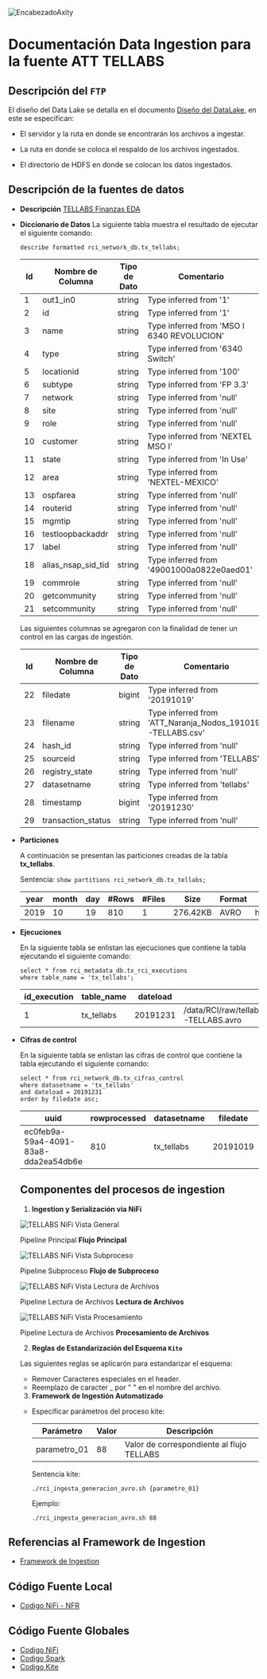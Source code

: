 ![EncabezadoAxity][imgEncabezado]

# Documentación Data Ingestion para la fuente ATT **TELLABS**

## Descripción del `FTP`  

El diseño del Data Lake se detalla en el documento [Diseño del DataLake](http://10.103.133.122/app/owncloud/f/14480776), en este se especifican:

- El servidor y la ruta en donde se encontrarán los archivos a ingestar.

- La ruta en donde se coloca el respaldo de los archivos ingestados.

- El directorio de HDFS en donde se colocan los datos ingestados.

## Descripción de la fuentes de datos
- **Descripción**
  [TELLABS Finanzas EDA](../../../../RCI_DataAnalysis/eda/TELLABS/EDA_Tellabs.md#descripci%C3%B3n)

- **Diccionario de Datos**
     La siguiente tabla muestra el resultado de ejecutar el siguiente comando:

    `describe formatted rci_network_db.tx_tellabs;`

  | Id 	| Nombre de Columna  	| Tipo de Dato 	| Comentario                                                	|
  |----	|--------------------	|--------------	|-----------------------------------------------------------	|
  | 1  	| out1_in0           	| string       	| Type inferred from '1'                                    	|
  | 2  	| id                 	| string       	| Type inferred from '1'                                    	|
  | 3  	| name               	| string       	| Type inferred from 'MSO I 6340 REVOLUCION'                	|
  | 4  	| type               	| string       	| Type inferred from '6340 Switch'                          	|
  | 5  	| locationid         	| string       	| Type inferred from '100'                                  	|
  | 6  	| subtype            	| string       	| Type inferred from 'FP 3.3'                               	|
  | 7  	| network            	| string       	| Type inferred from 'null'                                 	|
  | 8  	| site               	| string       	| Type inferred from 'null'                                 	|
  | 9  	| role               	| string       	| Type inferred from 'null'                                 	|
  | 10 	| customer           	| string       	| Type inferred from 'NEXTEL MSO I'                         	|
  | 11 	| state              	| string       	| Type inferred from 'In Use'                               	|
  | 12 	| area               	| string       	| Type inferred from 'NEXTEL-MEXICO'                        	|
  | 13 	| ospfarea           	| string       	| Type inferred from 'null'                                 	|
  | 14 	| routerid           	| string       	| Type inferred from 'null'                                 	|
  | 15 	| mgmtip             	| string       	| Type inferred from 'null'                                 	|
  | 16 	| testloopbackaddr   	| string       	| Type inferred from 'null'                                 	|
  | 17 	| label              	| string       	| Type inferred from 'null'                                 	|
  | 18 	| alias_nsap_sid_tid 	| string       	| Type inferred from '49001000a0822e0aed01'                 	|
  | 19 	| commrole           	| string       	| Type inferred from 'null'                                 	|
  | 20 	| getcommunity       	| string       	| Type inferred from 'null'                                 	|
  | 21 	| setcommunity       	| string       	| Type inferred from 'null'                                 	|  

    Las siguientes columnas se agregaron con la finalidad de tener un control en las cargas de ingestión.

  | Id 	| Nombre de Columna  	| Tipo de Dato 	| Comentario                                                	|
  |----	|--------------------	|--------------	|-----------------------------------------------------------	|
  | 22 	| filedate           	| bigint       	| Type inferred from '20191019'                             	|
  | 23 	| filename           	| string       	| Type inferred from 'ATT_Naranja_Nodos_191019-TELLABS.csv' 	|
  | 24 	| hash_id            	| string       	| Type inferred from 'null'                                 	|
  | 25 	| sourceid           	| string       	| Type inferred from 'TELLABS'                              	|
  | 26 	| registry_state     	| string       	| Type inferred from 'null'                                 	|
  | 27 	| datasetname        	| string       	| Type inferred from 'tellabs'                              	|
  | 28 	| timestamp          	| bigint       	| Type inferred from '20191230'                             	|
  | 29 	| transaction_status 	| string       	| Type inferred from 'null'                                 	|


- **Particiones**

  A continuación se presentan las particiones creadas de la tabla **tx_tellabs**.

  Sentencia: ```show partitions rci_network_db.tx_tellabs;```

  | year 	| month 	| day 	| #Rows 	| #Files 	| Size     	| Format 	| Location                                                                      	|
  |------	|-------	|-----	|-------	|--------	|----------	|--------	|-------------------------------------------------------------------------------	|
  | 2019 	| 10     	| 19   	| 810     	| 1      	| 276.42KB 	| AVRO   	| hdfs://attdatalakehdfs/data/RCI/stg/hive/staging/tellabs/year=2019/month=10/day=19  	|

- **Ejecuciones**

  En la siguiente tabla se enlistan las ejecuciones que contiene la tabla ejecutando el siguiente comando:
  ```
  select * from rci_metadata_db.tx_rci_executions
  where table_name = 'tx_tellabs';
  ```

  | id_execution | table_name | dateload | avro_name | start_execution | end_execution | status | attempts |
  |--------------|------------|----------|---------------------------------------------------------|---------------------|---------------------|--------|----------|
  | 1 | tx_tellabs | 20191231 | /data/RCI/raw/tellabs/data/20191019_ATT_Naranja_Nodos_191019-TELLABS.avro | 2019-12-31 13:22:18 | 2019-12-31 13:23:56 | 1 | 0 |

- **Cifras de control**

  En la siguiente tabla se enlistan las cifras de control que contiene la tabla ejecutando el siguiente comando:    

  ```
  select * from rci_network_db.tx_cifras_control
  where datasetname = 'tx_tellabs'
  and dateload = 20191231
  order by filedate asc;
  ```

  | uuid | rowprocessed | datasetname | filedate | filename | sourceid | dateload | read_count | insert_count | update_count | delete_count |
  |--------------------------------------|--------------|-------------|----------|-----------------------|----------------|----------|------------|--------------|--------------|--------------|
  | ec0feb9a-59a4-4091-83a8-dda2ea54db6e | 810 | tx_tellabs | 20191019 | ATT_Naranja_Nodos_191019-TELLABS.csv	 | TELLABS | 20191231 | 810 | 810 | 0 | 0 |

  ## Componentes del procesos de ingestion

  1. **Ingestion y Serialización via NiFi**

    ![TELLABS NiFi Vista General][img1]

    Pipeline Principal __Flujo Principal__

    ![TELLABS NiFi Vista Subproceso][img2]

    Pipeline Subproceso __Flujo de Subproceso__

    ![TELLABS NiFi Vista Lectura de Archivos][img3]

    Pipeline Lectura de Archivos __Lectura de Archivos__

    ![TELLABS NiFi Vista Procesamiento][img4]

    Pipeline Lectura de Archivos __Procesamiento de Archivos__

  2. __Reglas de Estandarización del Esquema `Kite`__

    Las siguientes reglas se aplicarón para estandarizar el esquema:

    - Remover Caracteres especiales en el header.
    - Reemplazo de caracter _ por " " en el nombre del archivo.

  3. __Framework de Ingestión Automatizado__

    - Especificar parámetros del proceso kite:

      | Parámetro | Valor | Descripción|
      | ---------- | ---------- | ---------- |
      | parametro_01   | 88   | Valor de correspondiente al flujo TELLABS   |

      Sentencia kite:

      ```
      ./rci_ingesta_generacion_avro.sh {parametro_01}
      ```

      Ejemplo:

      ```
      ./rci_ingesta_generacion_avro.sh 88
      ```

## Referencias al Framework de Ingestion

- [Framework de Ingestion](../Globales/ArquitecturaFrameworkIngestion/readme.md)

## Código Fuente Local

- [Codigo NiFi - NFR](NFR/)

## Código Fuente Globales

- [Codigo NiFi](../Globales/NIFICustomProcessorXLSX)
- [Codigo Spark](../Globales/SparkAxity)
- [Codigo Kite](../Globales/attdlkrci/readme.md)

[img1]: images/TELLABS-nifi-00.png "TELLABS NiFi vista general"
[img2]: images/TELLABS-nifi-01.png "TELLABS NiFi vista subproceso"
[img3]: images/TELLABS-nifi-02.png "TELLABS NiFi Lectura de Archivos"
[img4]: images/TELLABS-nifi-03.png "TELLABS NiFi Lectura de Archivos"


[imgEncabezado]:../Globales/ArquitecturaFrameworkIngestion/images/encabezado.png ""
